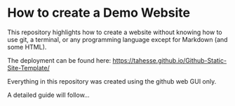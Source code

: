 # How to create a Demo Website

This repository highlights how to create a website without knowing how to use git, a terminal, or any programming language except for Markdown (and some HTML).

The deployment can be found here: https://tahesse.github.io/Github-Static-Site-Template/

Everything in this repository was created using the github web GUI only.

A detailed guide will follow...

